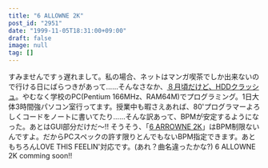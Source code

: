 ```yaml
---
title: "6 ALLOWNE 2K"
post_id: "2951"
date: "1999-11-05T18:31:00+09:00"
draft: false
image: null
tag: []
---
```



すみませんですぅ遅れまして。私の場合、ネットはマンガ喫茶でしか出来ないので行ける日にばらつきがあって……そんなさなか、[８月頃だけど、HDDクラッシュ](/2933)。やむなく学校のPC(Pentium 166MHz、RAM64M)でプログラミング。1日大体3時間強パソコン室行ってます。授業中も暇さえあれば、80'プログラマーよろしくコードをノートに書いてたり……そんな訳あって、BPMが安定するようになった。あとはGUI部分だけだ～!!  そうそう、「[6 ARROWNE 2K](/solo2k)」はBPM制限ないんですよ。だからPCスペックの許す限りとんでもないBPM指定できます。あともちろんLOVE THIS FEELIN'対応です。(あれ？曲名違ったかな?) 6 ALLOWNE 2K comming soon!!
